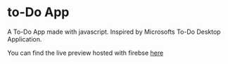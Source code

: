 # to-Do App
A To-Do App made with javascript. Inspired by Microsofts To-Do Desktop Application.

You can find the live preview hosted with firebse <a href="https://todoapp-297ec.firebaseapp.com/">here</a>
